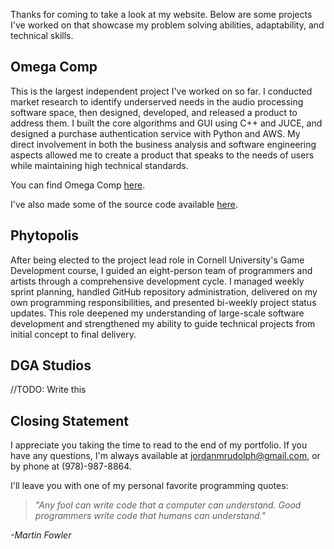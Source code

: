 
Thanks for coming to take a look at my website. Below are some projects I've worked on that showcase my problem solving abilities, adaptability, and technical skills.

## Omega Comp

This is the largest independent project I've worked on so far. I conducted market research to identify underserved needs in the audio processing software space, then designed, developed, and released a product to address them. I built the core algorithms and GUI using C++ and JUCE, and designed a purchase authentication service with Python and AWS. My direct involvement in both the business analysis and software engineering aspects allowed me to create a product that speaks to the needs of users while maintaining high technical standards.

You can find Omega Comp [here](https://daybreakaudio.com/).

I've also made some of the source code available [here](https://jordan-rudolph.github.io/404).

## Phytopolis

After being elected to the project lead role in Cornell University's Game Development course, I guided an eight-person team of programmers and artists through a comprehensive development cycle. I managed weekly sprint planning, handled GitHub repository administration, delivered on my own programming responsibilities, and presented bi-weekly project status updates. This role deepened my understanding of large-scale software development and strengthened my ability to guide technical projects from initial concept to final delivery.

## DGA Studios

//TODO: Write this 

## Closing Statement

I appreciate you taking the time to read to the end of my portfolio. If you have any questions, I'm always available at [jordanmrudolph@gmail.com](mailto:jordanmrudolph@gmail.com), or by phone at (978)-987-8864. 

I'll leave you with one of my personal favorite programming quotes:

> _"Any fool can write code that a computer can understand._
> _Good programmers write code that humans can understand."_

_-Martin Fowler_
